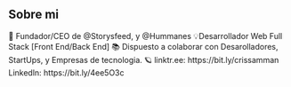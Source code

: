 <h2> Sobre mi </h2>
🙌 Fundador/CEO de @Storysfeed, y @Hummanes 💡Desarrollador Web Full Stack [Front End/Back End] 📚 Dispuesto a colaborar con Desarolladores, StartUps, y Empresas de tecnologia. 🪐 linktr.ee: https://bit.ly/crissamman Linkedln: https://bit.ly/4ee5O3c
